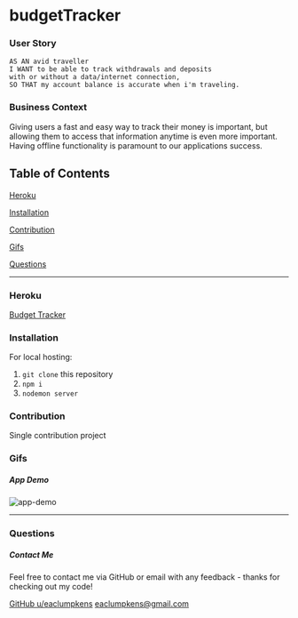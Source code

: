 # budgetTracker

### User Story
```
AS AN avid traveller
I WANT to be able to track withdrawals and deposits
with or without a data/internet connection,
SO THAT my account balance is accurate when i'm traveling.
```

### Business Context

Giving users a fast and easy way to track their money is important, but allowing them to access that information anytime is even more important. Having offline functionality is paramount to our applications success.

## Table of Contents

[Heroku](#heroku)

[Installation](#installation)

[Contribution](#contribution)

[Gifs](#gifs)

[Questions](#questions)

----

<a name="demo"></a>
### Heroku

[Budget Tracker]()

<a name="installation"></a>
### Installation

For local hosting:

1. `git clone` this repository
2. `npm i`
3. `nodemon server`

<a name="contribution"></a>
### Contribution

Single contribution project 

<a name="gifs"></a>
### Gifs

##### App Demo
![app-demo]() 

----

<a name="questions"></a>
### Questions
##### Contact Me

Feel free to contact me via GitHub or email with any feedback - thanks for checking out my code!

[GitHub u/eaclumpkens](https://github.com/eaclumpkens)
eaclumpkens@gmail.com